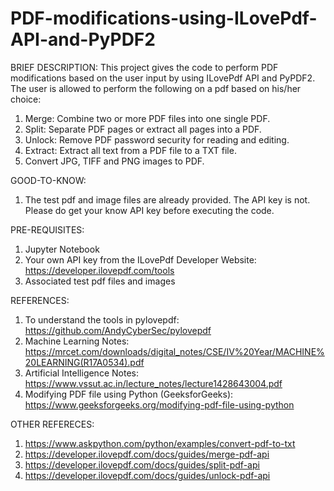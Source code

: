 # PDF-modifications-using-ILovePdf-API-and-PyPDF2
BRIEF DESCRIPTION:
This project gives the code to perform PDF modifications based on the user input by using ILovePdf API and PyPDF2.
The user is allowed to perform the following on a pdf based on his/her choice:
1. Merge: Combine two or more PDF files into one single PDF.
2. Split: Separate PDF pages or extract all pages into a PDF.
3. Unlock: Remove PDF password security for reading and editing.
4. Extract: Extract all text from a PDF file to a TXT file.
5. Convert JPG, TIFF and PNG images to PDF.


GOOD-TO-KNOW:
1. The test pdf and image files are already provided. The API key is not. Please do get your know API key before executing the code.


PRE-REQUISITES:
1.	Jupyter Notebook
2.	Your own API key from the ILovePdf Developer Website: https://developer.ilovepdf.com/tools
3.	Associated test pdf files and images


REFERENCES: 
1.	To understand the tools in pylovepdf: https://github.com/AndyCyberSec/pylovepdf
2.	Machine Learning Notes: https://mrcet.com/downloads/digital_notes/CSE/IV%20Year/MACHINE%20LEARNING(R17A0534).pdf
3.	Artificial Intelligence Notes: https://www.vssut.ac.in/lecture_notes/lecture1428643004.pdf
4.	Modifying PDF file using Python (GeeksforGeeks): https://www.geeksforgeeks.org/modifying-pdf-file-using-python


OTHER REFERECES:
1.	https://www.askpython.com/python/examples/convert-pdf-to-txt
2.	https://developer.ilovepdf.com/docs/guides/merge-pdf-api 
3.	https://developer.ilovepdf.com/docs/guides/split-pdf-api 
4.	https://developer.ilovepdf.com/docs/guides/unlock-pdf-api
